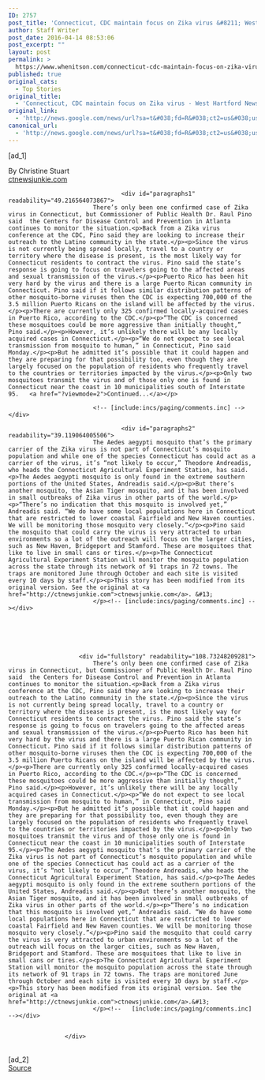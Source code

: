 ```yaml
---
ID: 2757
post_title: 'Connecticut, CDC maintain focus on Zika virus &#8211; West Hartford News'
author: Staff Writer
post_date: 2016-04-14 08:53:06
post_excerpt: ""
layout: post
permalink: >
  https://www.whenitson.com/connecticut-cdc-maintain-focus-on-zika-virus-west-hartford-news/
published: true
original_cats:
  - Top Stories
original_title:
  - 'Connecticut, CDC maintain focus on Zika virus - West Hartford News'
original_link:
  - 'http://news.google.com/news/url?sa=t&#038;fd=R&#038;ct2=us&#038;usg=AFQjCNG_ngvb1ZelguCpZeJAArrElrd4aA&#038;clid=c3a7d30bb8a4878e06b80cf16b898331&#038;cid=52779083876492&#038;ei=cFoPV-inH5ONhAGTra7ACw&#038;url=http://www.westhartfordnews.com/articles/2016/04/14/news/doc570eb25386620894080051.txt'
canonical_url:
  - 'http://news.google.com/news/url?sa=t&#038;fd=R&#038;ct2=us&#038;usg=AFQjCNG_ngvb1ZelguCpZeJAArrElrd4aA&#038;clid=c3a7d30bb8a4878e06b80cf16b898331&#038;cid=52779083876492&#038;ei=cFoPV-inH5ONhAGTra7ACw&#038;url=http://www.westhartfordnews.com/articles/2016/04/14/news/doc570eb25386620894080051.txt'
---
```

 [ad_1]
<br><div readability="109.46272769019">
						<p class="byline">By Christine Stuart<br /><a href="http://ctnewsjunkie.com">ctnewsjunkie.com</a></p>
		
		
						
            						<div id="paragraphs1" readability="49.216564073867">
							There’s only been one confirmed case of Zika virus in Connecticut, but Commissioner of Public Health Dr. Raul Pino said  the Centers for Disease Control and Prevention in Atlanta continues to monitor the situation.<p>Back from a Zika virus conference at the CDC, Pino said they are looking to increase their outreach to the Latino community in the state.</p><p>Since the virus is not currently being spread locally, travel to a country or territory where the disease is present, is the most likely way for Connecticut residents to contract the virus. Pino said the state’s response is going to focus on travelers going to the affected areas and sexual transmission of the virus.</p><p>Puerto Rico has been hit very hard by the virus and there is a large Puerto Rican community in Connecticut. Pino said if it follows similar distribution patterns of other mosquito-borne viruses then the CDC is expecting 700,000 of the 3.5 million Puerto Ricans on the island will be affected by the virus.</p><p>There are currently only 325 confirmed locally-acquired cases in Puerto Rico, according to the CDC.</p><p>“The CDC is concerned these mosquitoes could be more aggressive than initially thought,” Pino said.</p><p>However, it’s unlikely there will be any locally acquired cases in Connecticut.</p><p>“We do not expect to see local transmission from mosquito to human,” in Connecticut, Pino said Monday.</p><p>But he admitted it’s possible that it could happen and they are preparing for that possibility too, even though they are largely focused on the population of residents who frequently travel to the countries or territories impacted by the virus.</p><p>Only two mosquitoes transmit the virus and of those only one is found in Connecticut near the coast in 10 municipalities south of Interstate 95.   <a href="?viewmode=2">Continued...</a></p>

						    <!-- [include:incs/paging/comments.inc] --></div>						

									<div id="paragraphs2" readability="39.119064005506">
							The Aedes aegypti mosquito that’s the primary carrier of the Zika virus is not part of Connecticut’s mosquito population and while one of the species Connecticut has could act as a carrier of the virus, it’s “not likely to occur,” Theodore Andreadis, who heads the Connecticut Agricultural Experiment Station, has said.<p>The Aedes aegypti mosquito is only found in the extreme southern portions of the United States, Andreadis said.</p><p>But there’s another mosquito, the Asian Tiger mosquito, and it has been involved in small outbreaks of Zika virus in other parts of the world.</p><p>“There’s no indication that this mosquito is involved yet,” Andreadis said. “We do have some local populations here in Connecticut that are restricted to lower coastal Fairfield and New Haven counties. We will be monitoring those mosquito very closely.”</p><p>Pino said the mosquito that could carry the virus is very attracted to urban environments so a lot of the outreach will focus on the larger cities, such as New Haven, Bridgeport and Stamford. These are mosquitoes that like to live in small cans or tires.</p><p>The Connecticut Agricultural Experiment Station will monitor the mosquito population across the state through its network of 91 traps in 72 towns. The traps are monitored June through October and each site is visited every 10 days by staff.</p><p>This story has been modified from its original version. See the original at <a href="http://ctnewsjunkie.com">ctnewsjunkie.com</a>. &#13;
						    </p><!-- [include:incs/paging/comments.inc] --></div>

															

															

									
						<div id="fullstory" readability="108.73248209281">
							There’s only been one confirmed case of Zika virus in Connecticut, but Commissioner of Public Health Dr. Raul Pino said  the Centers for Disease Control and Prevention in Atlanta continues to monitor the situation.<p>Back from a Zika virus conference at the CDC, Pino said they are looking to increase their outreach to the Latino community in the state.</p><p>Since the virus is not currently being spread locally, travel to a country or territory where the disease is present, is the most likely way for Connecticut residents to contract the virus. Pino said the state’s response is going to focus on travelers going to the affected areas and sexual transmission of the virus.</p><p>Puerto Rico has been hit very hard by the virus and there is a large Puerto Rican community in Connecticut. Pino said if it follows similar distribution patterns of other mosquito-borne viruses then the CDC is expecting 700,000 of the 3.5 million Puerto Ricans on the island will be affected by the virus.</p><p>There are currently only 325 confirmed locally-acquired cases in Puerto Rico, according to the CDC.</p><p>“The CDC is concerned these mosquitoes could be more aggressive than initially thought,” Pino said.</p><p>However, it’s unlikely there will be any locally acquired cases in Connecticut.</p><p>“We do not expect to see local transmission from mosquito to human,” in Connecticut, Pino said Monday.</p><p>But he admitted it’s possible that it could happen and they are preparing for that possibility too, even though they are largely focused on the population of residents who frequently travel to the countries or territories impacted by the virus.</p><p>Only two mosquitoes transmit the virus and of those only one is found in Connecticut near the coast in 10 municipalities south of Interstate 95.</p><p>The Aedes aegypti mosquito that’s the primary carrier of the Zika virus is not part of Connecticut’s mosquito population and while one of the species Connecticut has could act as a carrier of the virus, it’s “not likely to occur,” Theodore Andreadis, who heads the Connecticut Agricultural Experiment Station, has said.</p><p>The Aedes aegypti mosquito is only found in the extreme southern portions of the United States, Andreadis said.</p><p>But there’s another mosquito, the Asian Tiger mosquito, and it has been involved in small outbreaks of Zika virus in other parts of the world.</p><p>“There’s no indication that this mosquito is involved yet,” Andreadis said. “We do have some local populations here in Connecticut that are restricted to lower coastal Fairfield and New Haven counties. We will be monitoring those mosquito very closely.”</p><p>Pino said the mosquito that could carry the virus is very attracted to urban environments so a lot of the outreach will focus on the larger cities, such as New Haven, Bridgeport and Stamford. These are mosquitoes that like to live in small cans or tires.</p><p>The Connecticut Agricultural Experiment Station will monitor the mosquito population across the state through its network of 91 traps in 72 towns. The traps are monitored June through October and each site is visited every 10 days by staff.</p><p>This story has been modified from its original version. See the original at <a href="http://ctnewsjunkie.com">ctnewsjunkie.com</a>.&#13;
						    </p><!--   [include:incs/paging/comments.inc]  --></div>						

																
					</div>
<br>[ad_2]
<br><a href="http://news.google.com/news/url?sa=t&#038;fd=R&#038;ct2=us&#038;usg=AFQjCNG_ngvb1ZelguCpZeJAArrElrd4aA&#038;clid=c3a7d30bb8a4878e06b80cf16b898331&#038;cid=52779083876492&#038;ei=cFoPV-inH5ONhAGTra7ACw&#038;url=http://www.westhartfordnews.com/articles/2016/04/14/news/doc570eb25386620894080051.txt">Source </a>